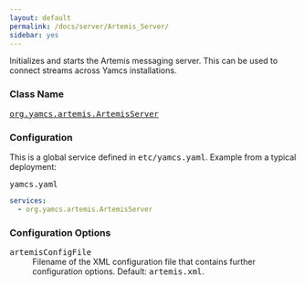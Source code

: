 ```yaml
---
layout: default
permalink: /docs/server/Artemis_Server/
sidebar: yes
---
```


Initializes and starts the Artemis messaging server. This can be used to connect streams across Yamcs installations.

### Class Name
[<tt>org.yamcs.artemis.ArtemisServer</tt>](https://javadoc.io/page/org.yamcs/yamcs-artemis/latest/org/yamcs/artemis/ArtemisServer.html)

### Configuration

This is a global service defined in <tt>etc/yamcs.yaml</tt>. Example from a typical deployment:

<pre class="r header">yamcs.yaml</pre>
```yaml
services:
  - org.yamcs.artemis.ArtemisServer
```

### Configuration Options

<dl>
  <dt><tt>artemisConfigFile</tt></dt>
  <dd>
    Filename of the XML configuration file that contains further configuration options. Default: <tt>artemis.xml</tt>.
  </dd>
</dl>
